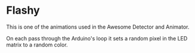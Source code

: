 # Flashy

This is one of the animations used in the Awesome Detector and Animator.

On each pass through the Arduino's loop it sets a random pixel in the LED matrix to a random color.
